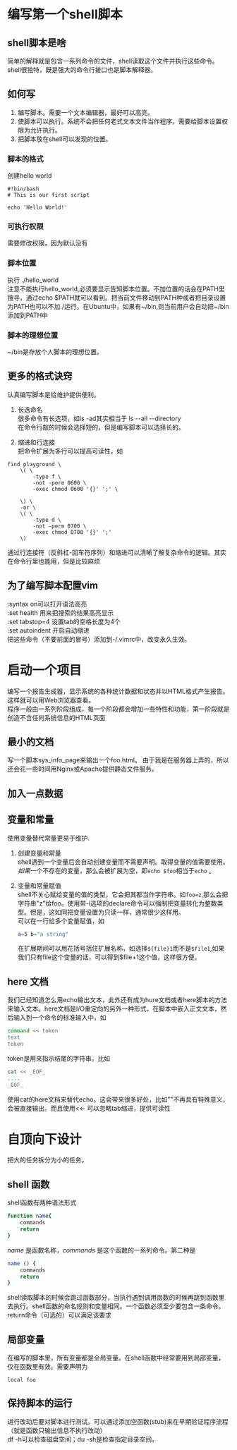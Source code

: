 # 编写第一个shell脚本
## shell脚本是啥
简单的解释就是包含一系列命令的文件，shell读取这个文件并执行这些命令。shell很独特，既是强大的命令行接口也是脚本解释器。

## 如何写
1. 编写脚本。需要一个文本编辑器，最好可以高亮。
2. 使脚本可以执行。系统不会把任何老式文本文件当作程序，需要给脚本设置权限为允许执行。
3. 把脚本放在shell可以发现的位置。

### 脚本的格式
创建hello world
```
#!bin/bash
# This is our first script

echo 'Hello World!'
```

### 可执行权限
需要修改权限，因为默认没有

### 脚本位置
执行 ./hello_world<br>
注意不能执行hello_world,必须要显示告知脚本位置。不加位置的话会在PATH里搜寻，通过echo $PATH就可以看到。把当前文件移动到PATH种或者把目录设置为PATH也可以不加./运行。在Ubuntu中，如果有~/bin,则当前用户会自动把~/bin添加到PATH中

### 脚本的理想位置
~/bin是存放个人脚本的理想位置。

## 更多的格式诀窍
认真编写脚本是给维护提供便利。

1. 长选命名<br>
很多命令有长选项，如ls -ad其实相当于 ls --all --directory<br>
在命令行敲的时候会选择短的，但是编写脚本可以选择长的。

2. 缩进和行连接<br>
把命令扩展为多行可以提高可读性，如
```
find playground \
    \( \
        -type f \
        -not -perm 0600 \
        -exec chmod 0600 '{}' ';' \

    \) \
    -or \
    \( \
        -type d \
        -not -perm 0700 \
        -exec chmod 0700 '{}' ';'
    \)
```
通过行连接符（反斜杠-回车符序列）和缩进可以清晰了解复杂命令的逻辑。其实在命令行里也能用，但是比较麻烦<br>

## 为了编写脚本配置vim
:syntax on可以打开语法高亮<br>
:set health 用来把搜索的结果高亮显示<br>
:set tabstop=4  设置tab的空格长度为4个<br>
:set autoindent 开启自动缩进<br>
把这些命令（不要前面的冒号）添加到-/.vimrc中，改变永久生效。


# 启动一个项目
编写一个报告生成器，显示系统的各种统计数据和状态并以HTML格式产生报告。这样就可以用Web浏览器查看。<br>
程序一般由一系列阶段组成，每一个阶段都会增加一些特性和功能，第一阶段就是创造不含任何系统信息的HTML页面

## 最小的文档
写一个脚本sys_info_page来输出一个foo.html。
由于我是在服务器上弄的，所以还会花一些时间用Nginx或Apache提供静态文件服务。

## 加入一点数据
## 变量和常量
使用变量替代常量更易于维护.
1. 创建变量和常量<br>
shell遇到一个变量后会自动创建变量而不需要声明。取得变量的值需要使用$。如果$一个不存在的变量，那么会被扩展为空，即`echo $foo`相当于`echo` 。

2. 变量和常量赋值<br>
shell不关心赋给变量的值的类型，它会把其都当作字符串。如`foo=z`,那么会把字符串"z"给foo。使用带-i选项的declare命令可以强制把变量转化为整数类型。但是，这如同把变量设置为只读一样，通常很少这样用。<br>
可以在一行给多个变量赋值，如
    ``` bash
    a=5 b="a string"
    ```
    在扩展期间可以用花括号括住扩展名称，如选择`${file}1`而不是`$file1`,如果我们只有file这个变量的话，可以得到$file+1这个值，这样很方便。

## here 文档
我们已经知道怎么用echo输出文本，此外还有成为hure文档或者here脚本的方法来输入文本。here文档是I/O重定向的另外一种形式，在脚本中嵌入正文文本，然后输入到一个命令的标准输入中，如
``` bash
command << token
text
token
```
token是用来指示结尾的字符串。比如
``` bash
cat << _EOF_
....
_EOF_
```
使用cat的here文档来替代echo。这会带来很多好处，比如""不再具有特殊意义，会被直接输出。而且使用<<- 可以忽略tab缩进，提供可读性

# 自顶向下设计
把大的任务拆分为小的任务。
## shell 函数
shell函数有两种语法形式
``` bash
function name{
    commands
    return
}
```
*name* 是函数名称，*commands* 是这个函数的一系列命令。第二种是
``` bash
name () {
    commands
    return
}
```
shell读取脚本的时候会跳过函数部分，当执行遇到调用函数的时候再跳到函数里去执行。shell函数的命名规则和变量相同。一个函数必须至少要包含一条命令。return命令（可选的）可以满足该要求

## 局部变量
在编写的脚本里，所有变量都是全局变量。在shell函数中经常要用到局部变量，仅在函数里有效。需要声明为
```
local foo
```

## 保持脚本的运行
进行改动后要对脚本进行测试。可以通过添加空函数(stub)来在早期验证程序流程（就是函数只输出信息不执行改动）<br>
df -h可以检查磁盘空间；du -sh是检查指定目录空间。

